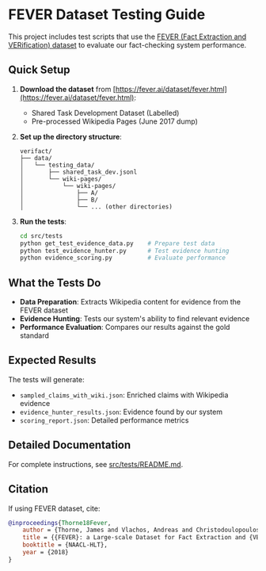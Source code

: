 # FEVER Dataset Testing Guide

This project includes test scripts that use the [FEVER (Fact Extraction and VERification) dataset](https://fever.ai/dataset/fever.html) to evaluate our fact-checking system performance.

## Quick Setup

1. **Download the dataset** from [https://fever.ai/dataset/fever.html](https://fever.ai/dataset/fever.html):
   - Shared Task Development Dataset (Labelled)
   - Pre-processed Wikipedia Pages (June 2017 dump)

2. **Set up the directory structure**:
   ```
   verifact/
   ├── data/
   │   └── testing_data/
   │       ├── shared_task_dev.jsonl
   │       └── wiki-pages/
   │           └── wiki-pages/
   │               ├── A/
   │               ├── B/
   │               └── ... (other directories)
   ```

3. **Run the tests**:
   ```bash
   cd src/tests
   python get_test_evidence_data.py    # Prepare test data
   python test_evidence_hunter.py      # Test evidence hunting
   python evidence_scoring.py          # Evaluate performance
   ```

## What the Tests Do

- **Data Preparation**: Extracts Wikipedia content for evidence from the FEVER dataset
- **Evidence Hunting**: Tests our system's ability to find relevant evidence
- **Performance Evaluation**: Compares our results against the gold standard

## Expected Results

The tests will generate:
- `sampled_claims_with_wiki.json`: Enriched claims with Wikipedia evidence
- `evidence_hunter_results.json`: Evidence found by our system
- `scoring_report.json`: Detailed performance metrics

## Detailed Documentation

For complete instructions, see [src/tests/README.md](src/tests/README.md).

## Citation

If using FEVER dataset, cite:
```bibtex
@inproceedings{Thorne18Fever,
    author = {Thorne, James and Vlachos, Andreas and Christodoulopoulos, Christos and Mittal, Arpit},
    title = {{FEVER}: a Large-scale Dataset for Fact Extraction and {VERification}},
    booktitle = {NAACL-HLT},
    year = {2018}
}
``` 